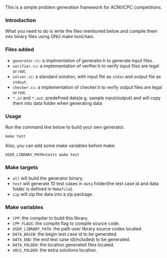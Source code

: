 This is a simple problem generation framework for ACM/ICPC competitions.

### Introduction
What you need to do is write the files mentioned below and compile them into binary files using GNU
make toolchain.

### Files added
  - `generator.cc`: a implmentation of generator.h to generate input files.
  - `verifier.cc`: a implementation of verifier.h to verify input files are legal or not.
  - `solver.cc`: a standard solution, with input file as `stdin` and output file as `stdout`.
  - `checker.cc`: a implementation of checker.h to verify output files are legal or not.
  - `*.in` and `*.out`: predefined data(e.g. sample input/output) and will copy them
into data folder when generating data

### Usage
Run the command line below to build your own generator.
```
make test
```

Also, you can add some make variables before make.
```
USER_LIBRARY_PATH=tests make test
```

### Make targets
  - `all` will build the generator binary.
  - `test` will generate 10 test cases in `data` folder(the test case id and
data folder is defined in `Makefile`).
  - `zip` will zip the data into a zip package.

### Make variables
  - `CPP`: the compiler to build this library.
  - `CPP_FLAGS`: the compile flag to compile source code.
  - `USER_LIBRARY_PATH`: the path user library source codes located.
  - `DATA_BEGIN`: the begin test case id to be generated.
  - `DATA_END`: the end test case id(included) to be generated.
  - `DATA_FOLDER`: the location generated files located.
  - `SRCS_FOLDER`: the extra solutions location.

